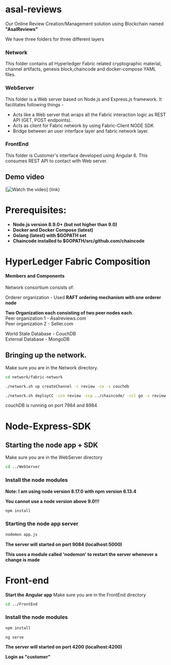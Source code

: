 # asal-reviews

Our Online Review Creation/Management solution using Blockchain named **"AsalReviews"**

We have three folders for three different layers

### Network
This folder contains all Hyperledger Fabric related cryptographic material, channel artifacts, genesis block,chaincode and docker-compose YAML files.

### WebServer
This folder is a Web server based on Node.js and Express.js framework. It facilitates following things -

- Acts like a Web server that wraps all the Fabric interaction logic as REST API (GET, POST endpoints).<br />
- Acts as client for Fabric network by using Fabric-Client NODE SDK <br />
- Bridge between an user interface layer and fabric network layer.

### FrontEnd
This  folder is Customer's interface developed using Angular 6. This consumes REST API to contact with Web server.


## Demo video

[![Watch the video]()]
(link)

# Prerequisites:
- **Node.js version 8.9.0+ (but not higher than 9.0)**
- **Docker and Docker Compose (latest)**
- **Golang (latest) with $GOPATH set**
- **Chaincode installed to $GOPATH/src/github.com/chaincode**

# HyperLedger Fabric Composition

#### Members and Components
Network consortium consists of:

Orderer organization - Used **RAFT ordering mechanism with one orderer node**

**Two Organization each consisting of two peer nodes each**.<br />
Peer organization 1 - Asalreviews.com <br />
Peer organization 2 - Seller.com <br />

World State Database - CouchDB <br />
External Database    - MongoDB <br />

## Bringing up the network.

Make sure you are in the Network directory.

``` bash
cd network/fabric-network
```

``` bash
./network.sh up createChannel -c review -ca -s couchdb

./network.sh deployCC -ccn review -ccp ../chaincode/ -ccl go -c review -ccv 5.0 -ccs 5

```
couchDB is running on port 7984 and 8984

# Node-Express-SDK
## Starting the node app + SDK
Make sure you are in the WebServer directory
``` bash
cd ../WebServer
```
### Install the node modules
**Note: I am using node version 8.17.0 with npm version 6.13.4** 

**You cannot use a node version above 9.0!!!**
``` bash
npm install
```

### Starting the node app server
``` bash
nodemon app.js
```
**The server will started on port 9084 (localhost:5000)**

**This uses a module called 'nodemon' to restart the server whenever a change is made**


# Front-end
**Start the Angular app**
Make sure you are in the FrontEnd directory
``` bash
cd ../FrontEnd
```
### Install the node modules
``` bash
npm install
```

``` bash
ng serve
```
**The server will started on port 4200 (localhost:4200)**

**Login as "customer"**
